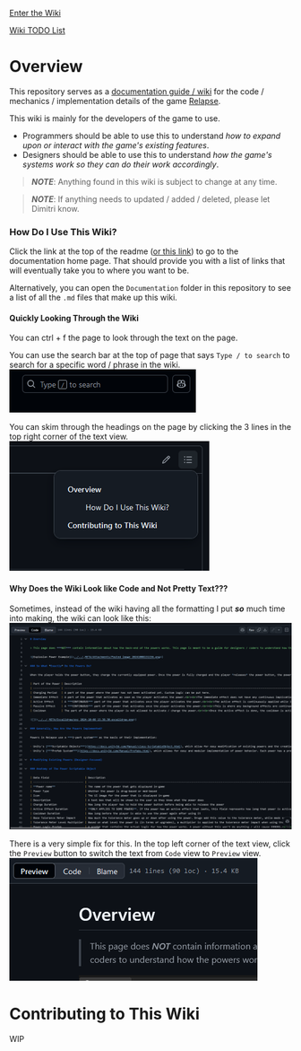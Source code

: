 [Enter the Wiki](<./Documentation/Documentation.md>)

[Wiki TODO List](<./TODO.md>)

# Overview

This repository serves as a [documentation guide / wiki](<./Documentation/Documentation.md>) for the code / mechanics / implementation details of the game [Relapse](https://github.com/aidenr2023/Relapse).

This wiki is mainly for the developers of the game to use.

- Programmers should be able to use this to understand *how to expand upon or interact with the game's existing features*.
- Designers should be able to use this to understand *how the game's systems work so they can do their work accordingly*.

> ***NOTE***: Anything found in this wiki is subject to change at any time.

> ***NOTE***: If anything needs to updated / added / deleted, please let Dimitri know.

### How Do I Use This Wiki?

Click the link at the top of the readme ([or this link](<./Documentation/Documentation.md>)) to go to the documentation home page. That should provide you with a list of links that will eventually take you to where you want to be.

Alternatively, you can open the `Documentation` folder in this repository to see a list of all the `.md` files that make up this wiki.

#### Quickly Looking Through the Wiki

You can ctrl + f the page to look through the text on the page.

You can use the search bar at the top of page that says `Type / to search` to search for a specific word / phrase in the wiki.
![](<./_META/Attachments/Pasted image 20241014141335.png>)

You can skim through the headings on the page by clicking the 3 lines in the top right corner of the text view.
![](<./_META/Attachments/Pasted image 20241014141254.png>)

#### Why Does the Wiki Look like Code and Not Pretty Text???

Sometimes, instead of the wiki having all the formatting I put ***so*** much time into making, the wiki can look like this:
![](<./_META/Attachments/Pasted image 20241014141515.png>)

There is a very simple fix for this. In the top left corner of the text view, click the `Preview` button to switch the text from `Code` view to `Preview` view.
![](<./_META/Attachments/Pasted image 20241014141611.png>)

# Contributing to This Wiki

WIP
